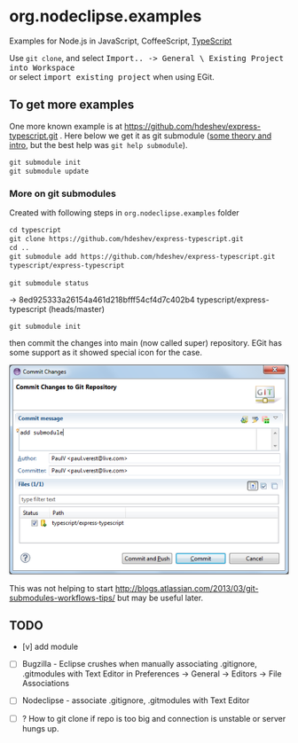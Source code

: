 org.nodeclipse.examples
=======================

Examples for Node.js in JavaScript, CoffeeScript, [TypeScript](http://www.typescriptlang.org/)

Use `git clone`, and select <kbd>Import.. -> General \ Existing Project into Workspace</kbd>  
or select <kbd>import existing project</kbd> when using EGit.

## To get more examples

One more known example is at <https://github.com/hdeshev/express-typescript.git> .
Here below we get it as git submodule ([some theory and intro](http://git-scm.com/book/en/Git-Tools-Submodules),
but the best help was `git help submodule`).

    git submodule init
    git submodule update

### More on git submodules

Created with following steps in `org.nodeclipse.examples` folder

	cd typescript
	git clone https://github.com/hdeshev/express-typescript.git
	cd ..
	git submodule add https://github.com/hdeshev/express-typescript.git typescript/express-typescript
	
	git submodule status
	
-> 8ed925333a26154a461d218bfff54cf4d7c402b4 typescript/express-typescript (heads/master)
	
	git submodule init

then commit the changes into main (now called super) repository. EGit has some support as it showed special icon for the case.

![add-submodule.png](add-submodule.png)

This was not helping to start <http://blogs.atlassian.com/2013/03/git-submodules-workflows-tips/>
but may be useful later.

## TODO

- [v] add module
- [ ] Bugzilla - Eclipse crushes when manually associating .gitignore, .gitmodules with Text Editor in Preferences -> General -> Editors -> File Associations
- [ ] Nodeclipse - associate .gitignore, .gitmodules with Text Editor
- [ ] ? How to git clone if repo is too big and connection is unstable or server hungs up.




